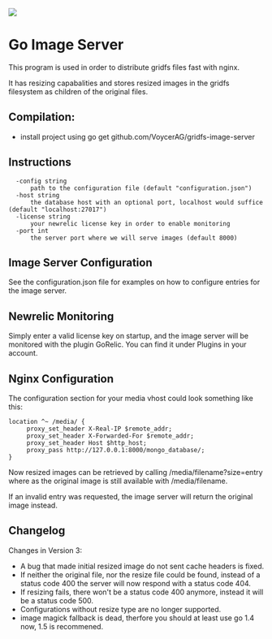 <a href='https://travis-ci.org/VoycerAG/gridfs-image-server'><img src='https://secure.travis-ci.org/VoycerAG/gridfs-image-server.png?branch=master'></a>

Go Image Server
===============

This program is used in order to distribute gridfs files fast with nginx.

It has resizing capabalities and stores resized images in the gridfs filesystem as children
of the original files. 

Compilation:
-----

* install project using go get github.com/VoycerAG/gridfs-image-server

Instructions
-----
```
  -config string
      path to the configuration file (default "configuration.json")
  -host string
      the database host with an optional port, localhost would suffice (default "localhost:27017")
  -license string
      your newrelic license key in order to enable monitoring
  -port int
      the server port where we will serve images (default 8000)
```

Image Server Configuration
-----

See the configuration.json file for examples on how to configure entries for the image server.

Newrelic Monitoring
-----
Simply enter a valid license key on startup, and the image server will be monitored with the plugin GoRelic.
You can find it under Plugins in your account.

Nginx Configuration
-----

The configuration section for your media vhost could look something like this:

    location ^~ /media/ {
         proxy_set_header X-Real-IP $remote_addr;
         proxy_set_header X-Forwarded-For $remote_addr;
         proxy_set_header Host $http_host;
         proxy_pass http://127.0.0.1:8000/mongo_database/;
    }
    

Now resized images can be retrieved by calling /media/filename?size=entry where as the original image
is still available with /media/filename. 

If an invalid entry was requested, the image server will return the original image instead.

## Changelog

Changes in Version 3:

- A bug that made initial resized image do not sent cache headers is fixed.
- If neither the original file, nor the resize file could be found, instead of a status code 400
the server will now respond with a status code 404.
- If resizing fails, there won't be a status code 400 anymore, instead it will be a status code 500.
- Configurations without resize type are no longer supported. 
- image magick fallback is dead, therfore you should at least use go 1.4 now, 1.5 is recommened.

